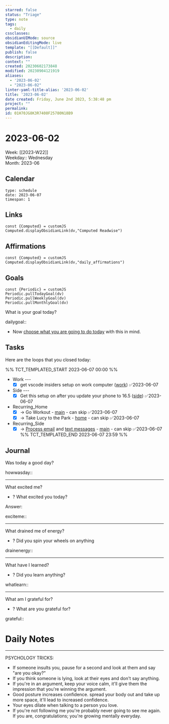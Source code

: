 ```yaml
---
starred: false
status: "Triage"
type: note
tags:
  - daily
cssclasses: 
obsidianUIMode: source
obsidianEditingMode: live
template: "[[Default]]"
publish: false
description: 
context: ""
created: 20230602173848
modified: 20230904121919
aliases:
  - '2023-06-02'
  - "2023-06-02"
linter-yaml-title-alias: '2023-06-02'
title: '2023-06-02'
date created: Friday, June 2nd 2023, 5:38:48 pm
project: ""
permalink: 
id: 01H70JG8K3R7408F25780N18B9
---
```


# 2023-06-02

Week: [[2023-W22]]  
Weekday:: Wednesday  
Month: 2023-06

## Calendar

```gEvent
type: schedule
date: 2023-06-07
timespan: 1
```

## Links

```dataviewjs
const {Computed} = customJS
Computed.displayObsidianLink(dv,"Computed Readwise")
```

## Affirmations


```dataviewjs
const {Computed} = customJS
Computed.displayObsidianLink(dv,"daily_affirmations")
```

## Goals

```dataviewjs
const {Periodic} = customJS
Periodic.pullTodayGoal(dv)
Periodic.pullWeeklyGoal(dv)
Periodic.pullMonthlyGoal(dv)
```

What is your goal today?

dailygoal::
- Now [choose what you are going to do today](https://todoist.com/app/filter/2338045205) with this in mind.

## Tasks

Here are the loops that you closed today:

%% TCT_TEMPLATED_START 2023-06-07 00:00 %%
- Work ---
    - [x] get vscode insiders setup on work computer ([work](drafts://x-callback-url/runAction?text=70798ae9-e236-4cb2-9874-6245a08db801,6946446450&action=Write%20to%20Obsidian%20File)) ✅2023-06-07
- Side ---
    - [x] Get this setup on after you update your phone to 16.5 ([side](drafts://x-callback-url/runAction?text=e98e3b3c-e11b-4d93-a79a-417d580380ef,6944563708&action=Write%20to%20Obsidian%20File)) ✅2023-06-07
- Recurring_Home
    - [x] -> Go Workout - [main](drafts://x-callback-url/runAction?text=bfea6702-4359-40c9-85b2-c9660d4691ec,6816897910&action=Write%20to%20Obsidian%20File) - can skip ✅2023-06-07
    - [x] -> Take Lucy to the Park - [home](drafts://x-callback-url/runAction?text=5bfd1ef3-4de1-450f-b4ec-e409ccb53dfb,6844624710&action=Write%20to%20Obsidian%20File) - can skip ✅2023-06-07
- Recurring_Side
    - [x] -> [Process email](readdle-spark://) and [text messages](messages://) - [main](drafts://x-callback-url/runAction?text=81b8230d-6d0e-4f76-b7e2-48d70d32562b,6855046874&action=Write%20to%20Obsidian%20File) - can skip ✅2023-06-07  
%% TCT_TEMPLATED_END 2023-06-07 23:59 %%

## Journal

Was today a good day?

howwasday::

---

What excited me?

- ? What excited you today?

Answer:

exciteme::

---

What drained me of energy?

- ? Did you spin your wheels on anything

drainenergy::

---

What have I learned?

- ? Did you learn anything?

whatlearn::

---

What am I grateful for?

- ? What are you grateful for?

grateful::

# Daily Notes



---

PSYCHOLOGY TRICKS:
- If someone insults you, pause for a second and look at them and say "are you okay?"
- If you think someone is lying, look at their eyes and don't say anything.
- If you're in an argument, keep your voice calm, it'll give them the impression that you're winning the argument.
- Good posture increases confidence. spread your body out and take up more space, it'll lead to increased confidence.
- Your eyes dilate when talking to a person you love.
- If you're not following me you're probably never going to see me again. If you are, congratulations; you're growing mentally everyday.
